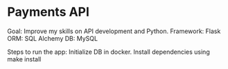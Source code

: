 # Payments API
Goal: Improve my skills on API development and Python.
Framework: Flask
ORM: SQL Alchemy
DB: MySQL

Steps to run the app:
Initialize DB in docker.
Install dependencies using make install



